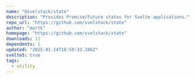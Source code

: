```yaml
---
name: "@svelstack/state"
description: "Provides Promise/Future states for Svelte applications."
repo_url: "https://github.com/svelstack/state"
author: "martk"
homepage: "https://github.com/svelstack/state"
downloads: 11
dependents: 1
updated: "2025-01-14T18:59:32.106Z"
svelte5: true
tags: 
  - utility
---
```


